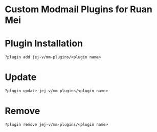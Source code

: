 # Custom Modmail Plugins for Ruan Mei

# Plugin Installation
```
?plugin add jej-v/mm-plugins/<plugin name>
```
# Update
```
?plugin update jej-v/mm-plugins/<plugin name>
```
# Remove
```
?plugin remove jej-v/mm-plugins/<plugin name>
```
